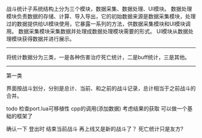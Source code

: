 战斗统计子系统结构上分为三个模块，数据采集、数据处理、UI模块。
数据处理模块负责数据的存储、计算、导入导出，它的初始数据来源是数据采集模块，处理过的数据提供给UI模块使用，它暴露一系列的方法，供数据采集模块和UI模块调用。
数据采集模块采集数据并处理成数据处理模块需要的形式。
UI模块从数据处理模块获得数据并进行展示。

---
将统计数据分为三类，一是各种伤害治疗死亡统计，二是buff统计，三是其他。

---
第一类

界面按战斗划分，分别是总计、当前、和之前的战斗记录，总计相当于之前战斗的合并。

todo
检查port.lua可移植性
cpp的调用(添加数据)
考虑结果的获取
可以做一个基础的框架了

确认一下
登出时 结束当前战斗 再上线又是新的战斗了？
死亡统计只是友方?
